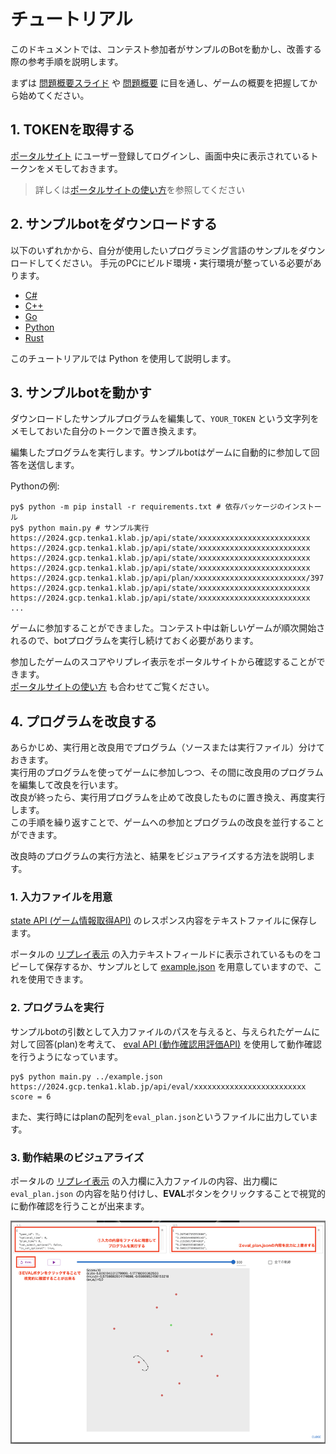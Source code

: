 チュートリアル
====

このドキュメントでは、コンテスト参加者がサンプルのBotを動かし、改善する際の参考手順を説明します。

まずは [問題概要スライド](abstract.pdf) や [問題概要](problem.md) に目を通し、ゲームの概要を把握してから始めてください。

## 1. TOKENを取得する

[ポータルサイト](https://2024.gcp.tenka1.klab.jp/portal/index.html) にユーザー登録してログインし、画面中央に表示されているトークンをメモしておきます。

> 詳しくは[ポータルサイトの使い方](portal.md)を参照してください

## 2. サンプルbotをダウンロードする
以下のいずれかから、自分が使用したいプログラミング言語のサンプルをダウンロードしてください。
手元のPCにビルド環境・実行環境が整っている必要があります。

- [C#](cs)
- [C++](cpp)
- [Go](go)
- [Python](py)
- [Rust](rust)

このチュートリアルでは Python を使用して説明します。

## 3. サンプルbotを動かす

ダウンロードしたサンプルプログラムを編集して、`YOUR_TOKEN` という文字列をメモしておいた自分のトークンで置き換えます。

編集したプログラムを実行します。サンプルbotはゲームに自動的に参加して回答を送信します。

Pythonの例:
```
py$ python -m pip install -r requirements.txt # 依存パッケージのインストール
py$ python main.py # サンプル実行
https://2024.gcp.tenka1.klab.jp/api/state/xxxxxxxxxxxxxxxxxxxxxxxxx
https://2024.gcp.tenka1.klab.jp/api/state/xxxxxxxxxxxxxxxxxxxxxxxxx
https://2024.gcp.tenka1.klab.jp/api/state/xxxxxxxxxxxxxxxxxxxxxxxxx
https://2024.gcp.tenka1.klab.jp/api/state/xxxxxxxxxxxxxxxxxxxxxxxxx
https://2024.gcp.tenka1.klab.jp/api/plan/xxxxxxxxxxxxxxxxxxxxxxxxx/397
https://2024.gcp.tenka1.klab.jp/api/state/xxxxxxxxxxxxxxxxxxxxxxxxx
https://2024.gcp.tenka1.klab.jp/api/state/xxxxxxxxxxxxxxxxxxxxxxxxx
...
```

ゲームに参加することができました。コンテスト中は新しいゲームが順次開始されるので、botプログラムを実行し続けておく必要があります。

参加したゲームのスコアやリプレイ表示をポータルサイトから確認することができます。<br/>
[ポータルサイトの使い方](portal.md#リプレイ表示) も合わせてご覧ください。

## 4. プログラムを改良する
あらかじめ、実行用と改良用でプログラム（ソースまたは実行ファイル）分けておきます。<br/>
実行用のプログラムを使ってゲームに参加しつつ、その間に改良用のプログラムを編集して改良を行います。<br/>
改良が終ったら、実行用プログラムを止めて改良したものに置き換え、再度実行します。<br/>
この手順を繰り返すことで、ゲームへの参加とプログラムの改良を並行することができます。

改良時のプログラムの実行方法と、結果をビジュアライズする方法を説明します。

### 1. 入力ファイルを用意
[state API (ゲーム情報取得API)](problem.md#state-api-ゲーム情報取得api) のレスポンス内容をテキストファイルに保存します。

ポータルの [リプレイ表示](portal.md#リプレイ表示) の入力テキストフィールドに表示されているものをコピーして保存するか、サンプルとして [example.json](example.json) を用意していますので、これを使用できます。

### 2. プログラムを実行
サンプルbotの引数として入力ファイルのパスを与えると、与えられたゲームに対して回答(plan)を考えて、 [eval API (動作確認用評価API)](problem.md#eval-api-動作確認用評価api) を使用して動作確認を行うようになっています。

```
py$ python main.py ../example.json
https://2024.gcp.tenka1.klab.jp/api/eval/xxxxxxxxxxxxxxxxxxxxxxxxx
score = 6
```

また、実行時にはplanの配列を`eval_plan.json`というファイルに出力しています。

### 3. 動作結果のビジュアライズ

ポータルの [リプレイ表示](portal.md#リプレイ表示) の入力欄に入力ファイルの内容、出力欄に `eval_plan.json` の内容を貼り付けし、**EVAL**ボタンをクリックすることで視覚的に動作確認を行うことが出来ます。

![チュートリアル](/img/tutorial.png)

